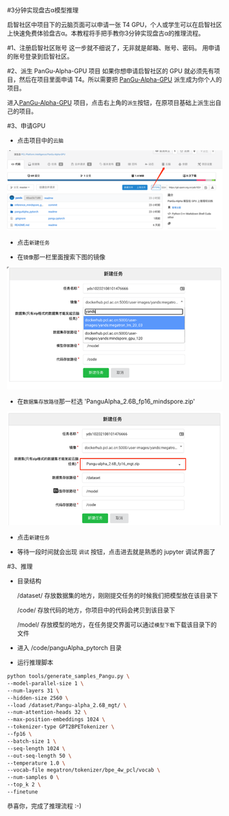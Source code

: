 #3分钟实现盘古α模型推理

启智社区中项目下的云脑页面可以申请一张 T4 GPU，个人或学生可以在启智社区上快速免费体验盘古α。本教程将手把手教你3分钟实现盘古α的推理流程。

#1、注册启智社区账号
这一步就不细说了，无非就是邮箱、账号、密码。 用申请的账号登录到启智社区。

#2、派生 PanGu-Alpha-GPU 项目
如果你想申请启智社区的 GPU 就必须先有项目，然后在项目里面申请 T4。所以需要把 [PanGu-Alpha-GPU](https://git.openi.org.cn/PCL-Platform.Intelligence/PanGu-Alpha-GPU) 
派生成为你个人的项目。

进入[PanGu-Alpha-GPU](https://git.openi.org.cn/PCL-Platform.Intelligence/PanGu-Alpha-GPU) 项目，点击右上角的`派生`按钮，在原项目基础上派生出自己的项目。

#3、申请GPU

- 点击项目中的`云脑`

![img.png](images/云脑选择.png)

- 点击`新建任务`

- 在`镜像`那一栏里面搜索下图的镜像

![img.png](images/选择镜像.png)

- 在`数据集存放路径`那一栏选 'PanguAlpha_2.6B_fp16_mindspore.zip'

![img.png](images/数据集选择.png)

- 点击`新建任务`

- 等待一段时间就会出现 `调试` 按钮，点击进去就是熟悉的 jupyter 调试界面了

#3、推理
- 目录结构

    /dataset/               存放数据集的地方，刚刚提交任务的时候我们把模型放在该目录下
  
    /code/                  存放代码的地方，你项目中的代码会拷贝到该目录下

    /model/                 存放模型的地方，在任务提交界面可以通过`模型下载`下载该目录下的文件

- 进入 /code/panguAlpha_pytorch 目录
  
- 运行推理脚本

```bash
python tools/generate_samples_Pangu.py \
--model-parallel-size 1 \
--num-layers 31 \
--hidden-size 2560 \
--load /dataset/Pangu-alpha_2.6B_mgt/ \
--num-attention-heads 32 \
--max-position-embeddings 1024 \
--tokenizer-type GPT2BPETokenizer \
--fp16 \
--batch-size 1 \
--seq-length 1024 \
--out-seq-length 50 \
--temperature 1.0 \
--vocab-file megatron/tokenizer/bpe_4w_pcl/vocab \
--num-samples 0 \
--top_k 2 \
--finetune

```

恭喜你，完成了推理流程 :-)